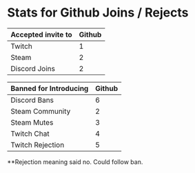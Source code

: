 # Stats for Github Joins / Rejects

| Accepted invite to | Github |
|--------------------|--------|
| Twitch | 1 |
| Steam | 2 |
| Discord Joins | 2 |


| Banned for Introducing | Github |
|------------------------|--------|
| Discord Bans | 6 |
| Steam Community | 2 |
| Steam Mutes | 3 |
| Twitch Chat | 4 |
| Twitch Rejection | 5 |

**Rejection meaning said no.  Could follow ban.
